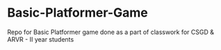 # Basic-Platformer-Game
Repo for Basic Platformer game done as a part of classwork for CSGD &amp; ARVR - II year students 
